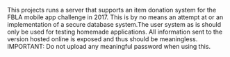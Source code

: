 This projects runs a server that supports an item donation system for the FBLA mobile app challenge in 2017.
This is by no means an attempt at or an implementation of a secure database system.The user system as is should only be used for testing homemade applications. All information sent to the version hosted online is exposed and thus should be meaningless. IMPORTANT: Do not upload any meaningful password when using this.
